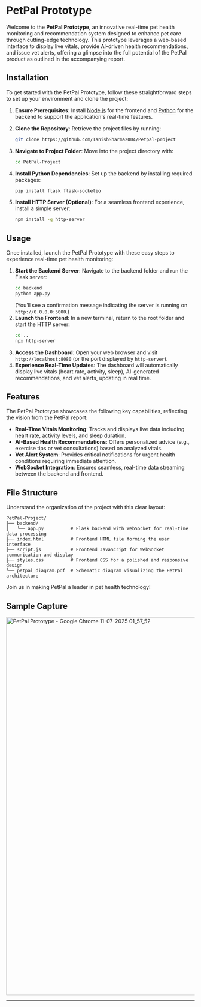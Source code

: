 # PetPal Prototype

Welcome to the **PetPal Prototype**, an innovative real-time pet health monitoring and recommendation system designed to enhance pet care through cutting-edge technology. This prototype leverages a web-based interface to display live vitals, provide AI-driven health recommendations, and issue vet alerts, offering a glimpse into the full potential of the PetPal product as outlined in the accompanying report.

## Installation

To get started with the PetPal Prototype, follow these straightforward steps to set up your environment and clone the project:

1. **Ensure Prerequisites**: Install [Node.js](https://nodejs.org/) for the frontend and [Python](https://www.python.org/) for the backend to support the application's real-time features.
2. **Clone the Repository**: Retrieve the project files by running:
   ```bash
   git clone https://github.com/TanishSharma2004/Petpal-project
   ```

3. **Navigate to Project Folder**: Move into the project directory with:
   ```bash
   cd PetPal-Project
   ```
4. **Install Python Dependencies**: Set up the backend by installing required packages:
   ```bash
   pip install flask flask-socketio
   ```
5. **Install HTTP Server (Optional)**: For a seamless frontend experience, install a simple server:
   ```bash
   npm install -g http-server
   ```

## Usage

Once installed, launch the PetPal Prototype with these easy steps to experience real-time pet health monitoring:

1. **Start the Backend Server**: Navigate to the backend folder and run the Flask server:
   ```bash
   cd backend
   python app.py
   ```
   (You’ll see a confirmation message indicating the server is running on `http://0.0.0.0:5000`.)
2. **Launch the Frontend**: In a new terminal, return to the root folder and start the HTTP server:
   ```bash
   cd ..
   npx http-server
   ```
3. **Access the Dashboard**: Open your web browser and visit `http://localhost:8080` (or the port displayed by `http-server`).
4. **Experience Real-Time Updates**: The dashboard will automatically display live vitals (heart rate, activity, sleep), AI-generated recommendations, and vet alerts, updating in real time.

## Features

The PetPal Prototype showcases the following key capabilities, reflecting the vision from the PetPal report:

- **Real-Time Vitals Monitoring**: Tracks and displays live data including heart rate, activity levels, and sleep duration.
- **AI-Based Health Recommendations**: Offers personalized advice (e.g., exercise tips or vet consultations) based on analyzed vitals.
- **Vet Alert System**: Provides critical notifications for urgent health conditions requiring immediate attention.
- **WebSocket Integration**: Ensures seamless, real-time data streaming between the backend and frontend.

## File Structure

Understand the organization of the project with this clear layout:

```
PetPal-Project/
├── backend/
│   └── app.py          # Flask backend with WebSocket for real-time data processing
├── index.html          # Frontend HTML file forming the user interface
├── script.js           # Frontend JavaScript for WebSocket communication and display
├── styles.css          # Frontend CSS for a polished and responsive design
└── petpal_diagram.pdf  # Schematic diagram visualizing the PetPal architecture
```

Join us in making PetPal a leader in pet health technology!

## Sample Capture
<img width="1920" height="1007" alt="PetPal Prototype - Google Chrome 11-07-2025 01_57_52" src="https://github.com/user-attachments/assets/da752610-7c08-400f-840a-aef5512bd4b5" />

---
